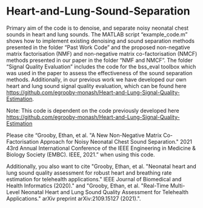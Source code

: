 # Heart-and-Lung-Sound-Separation

Primary aim of the code is to denoise, and separate noisy neonatal chest sounds in heart and lung sounds. The MATLAB script “example_code.m” shows how to implement existing denoising and sound separation methods presented in the folder “Past Work Code” and the proposed non-negative matrix factorisation (NMF) and non-negative matrix co-factorisation (NMCF) methods presented in our paper in the folder “NMF and NMCF”. The folder “Signal Quality Evaluation” includes the code for the bss_eval toolbox which was used in the paper to assess the effectiveness of the sound separation methods. Additionally, in our previous work we have developed our own heart and lung sound signal quality evaluation, which can be found here https://github.com/egrooby-monash/Heart-and-Lung-Signal-Quality-Estimation. 

Note: This code is dependent on the code previously developed here https://github.com/egrooby-monash/Heart-and-Lung-Signal-Quality-Estimation

Please cite “Grooby, Ethan, et al. "A New Non-Negative Matrix Co-Factorisation Approach for Noisy Neonatal Chest Sound Separation." 2021 43rd Annual International Conference of the IEEE Engineering in Medicine & Biology Society (EMBC). IEEE, 2021.” when using this code. 

Additionally, you also want to cite "Grooby, Ethan, et al. "Neonatal heart and lung sound quality assessment for robust heart and breathing rate estimation for telehealth applications." IEEE Journal of Biomedical and Health Informatics (2020)." and "Grooby, Ethan, et al. "Real-Time Multi-Level Neonatal Heart and Lung Sound Quality Assessment for Telehealth Applications." arXiv preprint arXiv:2109.15127 (2021).". 
